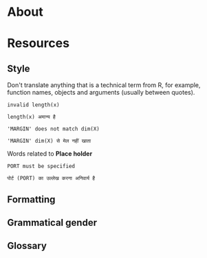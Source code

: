 # About



# Resources



## Style

Don't translate anything that is a technical term from R, for example, function names, objects and arguments (usually between quotes).

`invalid length(x)`

`length(x) अमान्य है`

`'MARGIN' does not match dim(X)`

`'MARGIN' dim(X) से मेल नहीं खाता`

Words related to __Place holder__

`PORT must be specified`


`पोर्ट (PORT) का उल्लेख करना अनिवार्य है`

## Formatting

## Grammatical gender

## Glossary